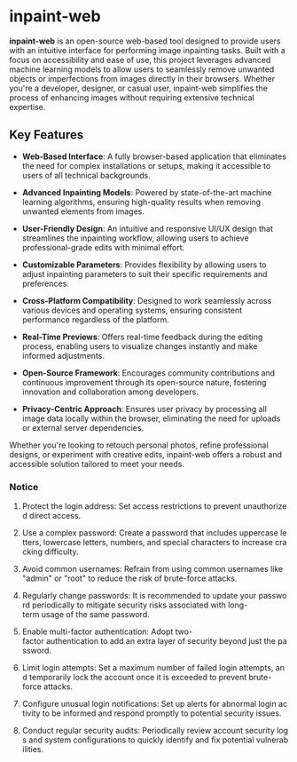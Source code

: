 # inpaint-web

**inpaint-web** is an open-source web-based tool designed to provide users with an intuitive interface for performing image inpainting tasks. Built with a focus on accessibility and ease of use, this project leverages advanced machine learning models to allow users to seamlessly remove unwanted objects or imperfections from images directly in their browsers. Whether you're a developer, designer, or casual user, inpaint-web simplifies the process of enhancing images without requiring extensive technical expertise.

## Key Features

- **Web-Based Interface**: A fully browser-based application that eliminates the need for complex installations or setups, making it accessible to users of all technical backgrounds.
  
- **Advanced Inpainting Models**: Powered by state-of-the-art machine learning algorithms, ensuring high-quality results when removing unwanted elements from images.

- **User-Friendly Design**: An intuitive and responsive UI/UX design that streamlines the inpainting workflow, allowing users to achieve professional-grade edits with minimal effort.

- **Customizable Parameters**: Provides flexibility by allowing users to adjust inpainting parameters to suit their specific requirements and preferences.

- **Cross-Platform Compatibility**: Designed to work seamlessly across various devices and operating systems, ensuring consistent performance regardless of the platform.

- **Real-Time Previews**: Offers real-time feedback during the editing process, enabling users to visualize changes instantly and make informed adjustments.

- **Open-Source Framework**: Encourages community contributions and continuous improvement through its open-source nature, fostering innovation and collaboration among developers.

- **Privacy-Centric Approach**: Ensures user privacy by processing all image data locally within the browser, eliminating the need for uploads or external server dependencies.

Whether you're looking to retouch personal photos, refine professional designs, or experiment with creative edits, inpaint-web offers a robust and accessible solution tailored to meet your needs.

### Notice

1.  Protect the login address: Set access restrictions to prevent unauthorized direct access.
    
2.  Use a complex password: Create a password that includes uppercase letters, lowercase letters, numbers, and special characters to increase cracking difficulty.
    
3.  Avoid common usernames: Refrain from using common usernames like "admin" or "root" to reduce the risk of brute-force attacks.
    
4.  Regularly change passwords: It is recommended to update your password periodically to mitigate security risks associated with long-term usage of the same password.
    
5.  Enable multi-factor authentication: Adopt two-factor authentication to add an extra layer of security beyond just the password.
    
6.  Limit login attempts: Set a maximum number of failed login attempts, and temporarily lock the account once it is exceeded to prevent brute-force attacks.
    
7.  Configure unusual login notifications: Set up alerts for abnormal login activity to be informed and respond promptly to potential security issues.
    
8.  Conduct regular security audits: Periodically review account security logs and system configurations to quickly identify and fix potential vulnerabilities.
        